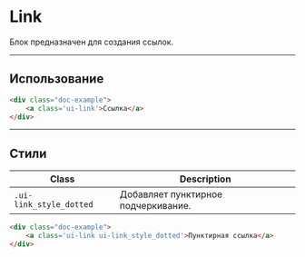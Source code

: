 <!--
docs/blocks/link|6
-->

# Link

Блок предназначен для создания ссылок.

---

## Использование

``` html
<div class="doc-example">
    <a class='ui-link'>Cсылка</a>
</div>
```

---

## Стили

|          Class          |             Description             |
|-------------------------|-------------------------------------|
| `.ui-link_style_dotted` | Добавляет пунктирное подчеркивание. |

``` html
<div class="doc-example">
    <a class='ui-link ui-link_style_dotted'>Пунктирная ссылка</a>
</div>
```
